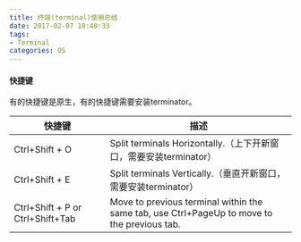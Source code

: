 ```yaml
---
title: 终端(terminal)使用总结
date: 2017-02-07 10:40:33
tags:
- Terminal
categories: OS
---
```


#### 快捷键

有的快捷键是原生，有的快捷键需要安装terminator。

快捷键 | 描述 |
---------|----------
 Ctrl+Shift + O | Split terminals Horizontally.（上下开新窗口，需要安装terminator）|
 Ctrl+Shift + E | Split terminals Vertically.（垂直开新窗口，需要安装terminator） |
 Ctrl+Shift + P or Ctrl+Shift+Tab | Move to previous terminal within the same tab, use Ctrl+PageUp to move to the previous tab. |
